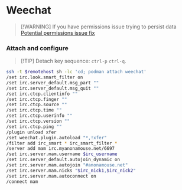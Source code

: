# Weechat

> [!WARNING] If you have permissions issue trying to persist data
> [Potential permissions issue fix](https://github.com/weechat/weechat-container/issues/10#issuecomment-2472077317)

### Attach and configure

> [!TIP] Detach key sequence: `ctrl-p` `ctrl-q`.

```bash
ssh -t $remotehost sh -lc 'cd; podman attach weechat'
/set irc.look.smart_filter on
/set irc.server_default.msg_part ""
/set irc.server_default.msg_quit ""
/set irc.ctcp.clientinfo ""
/set irc.ctcp.finger ""
/set irc.ctcp.source ""
/set irc.ctcp.time ""
/set irc.ctcp.userinfo ""
/set irc.ctcp.version ""
/set irc.ctcp.ping ""
/plugin unload xfer
/set weechat.plugin.autoload "*,!xfer"
/filter add irc_smart * irc_smart_filter *
/server add mam irc.myanonamouse.net/6697
/set irc.server.mam.username $irc_username
/set irc.server_default.autojoin_dynamic on
/set irc.server.mam.autojoin "#anonamouse.net"
/set irc.server.mam.nicks "$irc_nick1,$irc_nick2"
/set irc.server.mam.autoconnect on
/connect mam
```
